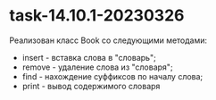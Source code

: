 # task-14.10.1-20230326
Реализован класс Book со следующими методами:
-  insert - вставка слова в "словарь";
-  remove - удаление слова из "словаря";
-  find - нахождение суффиксов по началу слова;
-  print - вывод содержимого словаря
